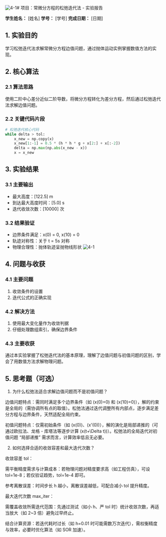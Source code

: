 ![4-1](https://github.com/user-attachments/assets/700b3d77-62c4-4001-a6ca-37a0cf46eb2f)# 项目：常微分方程的松弛迭代法 - 实验报告

**学生姓名：** [姓名] **学号：** [学号] **完成日期：** [日期]

## 1. 实验目的

学习松弛迭代法求解常微分方程边值问题，通过抛体运动实例掌握数值方法的实现。

## 2. 核心算法

### 2.1 算法思路

使用二阶中心差分近似二阶导数，将微分方程转化为差分方程，然后通过松弛迭代法求解边值问题。

### 2.2 关键代码片段

```python
# 松弛迭代核心代码
while delta > tol:
    x_new = np.copy(x)
    x_new[1:-1] = 0.5 * (h * h * g + x[2:] + x[:-2])
    delta = np.max(np.abs(x_new - x))
    x = x_new
```

## 3. 实验结果

### 3.1 主要输出

- 最大高度：[122.5] m
- 到达最大高度时间：[5.0] s
- 迭代收敛次数：[10000] 次

### 3.2 结果验证

- 边界条件满足：x(0) = 0, x(10) = 0
- 轨迹对称性：关于 t = 5s 对称
- 物理合理性：抛体轨迹呈抛物线形状
![4-1](https://github.com/user-attachments/assets/0019e50b-7969-4f03-b09c-b91c1b7ec424)

## 4. 问题与收获

### 4.1 主要问题

1. 收敛条件的设置
2. 迭代公式的正确实现

### 4.2 解决方法

1. 使用最大变化量作为收敛判据
2. 仔细处理数组索引，确保边界条件

### 4.3 主要收获

通过本实验掌握了松弛迭代法的基本原理，理解了边值问题与初值问题的区别，学会了用数值方法求解物理问题。

## 5. 思考题（可选）

1. 为什么松弛法适合求解边值问题而不是初值问题？

边值问题特点：需同时满足多个边界条件（如 \(x(0)=0\) 和 \(x(10)=0\)），解的约束是全局的（需协调所有点的取值）。松弛法通过迭代调整所有内部点，逐步满足差分方程与边界条件，天然适配全局约束。

初值问题特点：仅需初始条件（如 \(x(0)\)、\(x'(0)\)），解的演化是局部递推的（可通过欧拉法、龙格 - 库塔法等逐步计算 \(x(t+\Delta t)\)）。松弛法的全局迭代对初值问题 “局部递推” 需求而言，计算效率低且无必要。

2. 如何选择合适的收敛容差和最大迭代次数？

收敛容差 tol：

需平衡精度需求与计算成本：若物理问题对精度要求高（如工程仿真），可设 tol=1e-8；若仅验证趋势，tol=1e-4 即可。

参考离散误差：时间步长 h 越小，离散误差越低，可配合减小 tol 提升精度。

最大迭代次数 max_iter：

需覆盖收敛所需迭代范围：先通过测试（如小 h、严 tol 时）统计收敛次数，再适当放大（如 2~3 倍）避免过早终止。

结合计算资源：若迭代耗时过长（如 h=0.01 时可能需数万次迭代），需权衡精度与效率，必要时优化算法（如 SOR 加速）。
